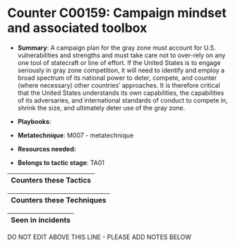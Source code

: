 # Counter C00159: Campaign mindset and associated toolbox

* **Summary**: A campaign plan for the gray zone must account for U.S. vulnerabilities and strengths and must take care not to over-rely on any one tool of statecraft or line of effort. If the United States is to engage seriously in gray zone competition, it will need to identify and employ a broad spectrum of its national power to deter, compete, and counter (where necessary) other countries’ approaches. It is therefore critical that the United States understands its own capabilities, the capabilities of its adversaries, and international standards of conduct to compete in, shrink the size, and ultimately deter use of the gray zone.

* **Playbooks**: 

* **Metatechnique**: M007 - metatechnique

* **Resources needed:** 

* **Belongs to tactic stage**: TA01


| Counters these Tactics |
| ---------------------- |



| Counters these Techniques |
| ------------------------- |



| Seen in incidents |
| ----------------- |


DO NOT EDIT ABOVE THIS LINE - PLEASE ADD NOTES BELOW